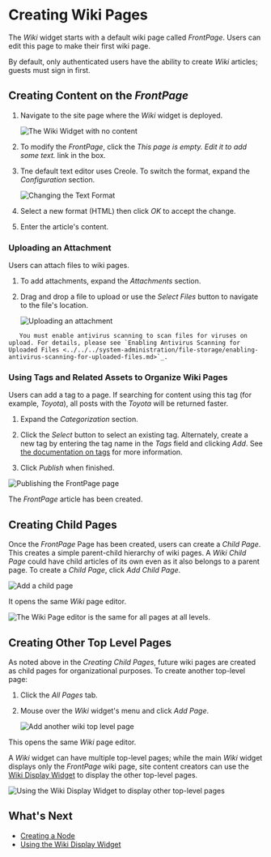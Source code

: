 # Creating Wiki Pages

The _Wiki_ widget starts with a default wiki page called _FrontPage_. Users can edit this page to make their first wiki page.

By default, only authenticated users have the ability to create _Wiki_ articles; guests must sign in first.

## Creating Content on the _FrontPage_

1. Navigate to the site page where the _Wiki_ widget is deployed.

    ![The Wiki Widget with no content](./creating-wiki-pages/images/01.png)

1. To modify the _FrontPage_, click the _This page is empty. Edit it to add some text._ link in the box.
1. Tne default text editor uses Creole. To switch the format, expand the _Configuration_ section.

    ![Changing the Text Format](./creating-wiki-pages/images/02.png)

1. Select a new format (HTML) then click _OK_ to accept the change.
1. Enter the article's content.

### Uploading an Attachment

Users can attach files to wiki pages.

1. To add attachments, expand the _Attachments_ section.
1. Drag and drop a file to upload or use the _Select Files_ button to navigate to the file's location.

    ![Uploading an attachment](./creating-wiki-pages/images/03.png)

```important::
   You must enable antivirus scanning to scan files for viruses on upload. For details, please see `Enabling Antivirus Scanning for Uploaded Files <../../../system-administration/file-storage/enabling-antivirus-scanning-for-uploaded-files.md>`_.
```

### Using Tags and Related Assets to Organize Wiki Pages

Users can add a tag to a page. If searching for content using this tag (for example, _Toyota_), all posts with the _Toyota_ will be returned faster.

1. Expand the _Categorization_ section.
1. Click the _Select_ button to select an existing tag. Alternately, create a new tag by entering the tag name in the _Tags_ field and clicking _Add_. See [the documentation on tags](https://help.liferay.com/hc/articles/360028820472-Tagging-Content) for more information.

1. Click _Publish_ when finished.

![Publishing the FrontPage page](./creating-wiki-pages/images/05.png)

The _FrontPage_ article has been created.

## Creating Child Pages

Once the _FrontPage_ Page has been created, users can create a _Child Page_. This creates a simple parent-child hierarchy of wiki pages. A _Wiki Child Page_ could have child articles of its own even as it also belongs to a parent page. To create a _Child Page_, click _Add Child Page_.

![Add a child page](./creating-wiki-pages/images/06.png)

It opens the same _Wiki_ page editor.

![The Wiki Page editor is the same for all pages at all levels.](./creating-wiki-pages/images/07.png)

## Creating Other Top Level Pages

As noted above in the _Creating Child Pages_, future wiki pages are created as child pages for organizational purposes. To create another top-level page:

1. Click the _All Pages_ tab.
1. Mouse over the _Wiki_ widget's menu and click _Add Page_.

   ![Add another wiki top level page](./creating-wiki-pages/images/04.png)

This opens the same _Wiki_ page editor.

A _Wiki_ widget can have multiple top-level pages; while the main _Wiki_ widget displays only the _FrontPage_ wiki page, site content creators can use the [Wiki Display Widget](./using-the-wiki-display-widget.md) to display the other top-level pages.

![Using the Wiki Display Widget to display other top-level pages](./creating-wiki-pages/images/08.png)

## What's Next

* [Creating a Node](./creating-a-node.md)
* [Using the Wiki Display Widget](./using-the-wiki-display-widget.md)
